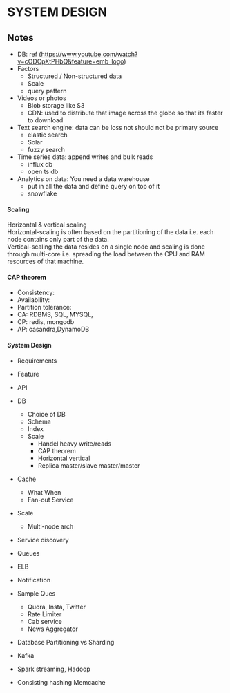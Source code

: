# SYSTEM DESIGN
## Notes

- DB: ref (https://www.youtube.com/watch?v=cODCpXtPHbQ&feature=emb_logo)
- Factors
    - Structured / Non-structured data
	- Scale
	- query pattern
- Videos or photos
	- Blob storage like S3
	- CDN: used to distribute that image across the globe so that its faster to download
- Text search engine: data can be loss not should not be primary source
	- elastic search
	- Solar
	- fuzzy search
- Time series data: append writes and bulk reads
	- influx db
	- open ts db
- Analytics on data: You need a data warehouse
	- put in all the data and define query on top of it
	- snowflake

#### Scaling
Horizontal & vertical scaling \
Horizontal-scaling is often based on the partitioning of the data i.e. each node contains only part of the data. \
Vertical-scaling the data resides on a single node and scaling is done through multi-core i.e. spreading the load between the CPU and RAM resources of that machine.

#### CAP theorem
- Consistency: 
- Availability: 
- Partition tolerance:
- CA: RDBMS, SQL, MYSQL,
- CP: redis, mongodb
- AP: casandra,DynamoDB

#### System Design

- Requirements
- Feature
- API
- DB
    - Choice of DB
    - Schema
    - Index
    - Scale
        - Handel heavy write/reads
        - CAP theorem
        - Horizontal vertical
        - Replica master/slave master/master
- Cache
    - What When
    - Fan-out Service
- Scale
    - Multi-node arch
- Service discovery
- Queues
- ELB
- Notification
- Sample Ques
    - Quora, Insta, Twitter
    - Rate Limiter
    - Cab service
    - News Aggregator

- Database Partitioning vs Sharding
- Kafka
- Spark streaming, Hadoop
- Consisting hashing Memcache
